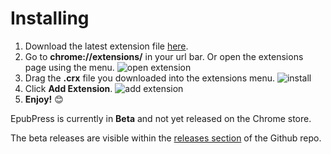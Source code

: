 # Installing

1. Download the latest extension file
  <a href="https://github.com/haroldtreen/epub-press-chrome/releases/download/0.1.1/epub-press-0.1.1.crx" download>here</a>.
1. Go to **chrome://extensions/** in your url bar. Or open the extensions page using the menu.
  ![open extension](./docs/images/extensions-menu.jpg)
1. Drag the **.crx** file you downloaded into the extensions menu.
  ![install](./docs/images/drag-to-chrome.jpg)
1. Click **Add Extension**.
  ![add extension](./docs/images/add-extension.jpg)
1. **Enjoy!** 😊

EpubPress is currently in **Beta** and not yet released on the Chrome store.

The beta releases are visible within the [releases section](https://github.com/haroldtreen/epub-press-chrome/releases) of the Github repo.
